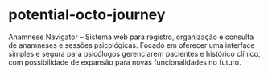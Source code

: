 # potential-octo-journey
Anamnese Navigator – Sistema web para registro, organização e consulta de anamneses e sessões psicológicas. Focado em oferecer uma interface simples e segura para psicólogos gerenciarem pacientes e histórico clínico, com possibilidade de expansão para novas funcionalidades no futuro.
